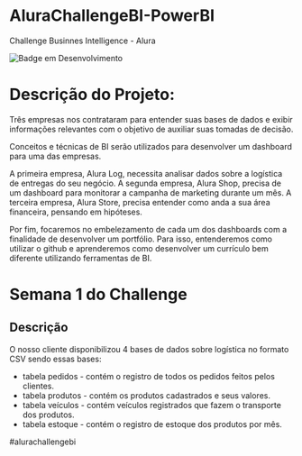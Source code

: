 # AluraChallengeBI-PowerBI
Challenge Businnes Intelligence - Alura


![Badge em Desenvolvimento](http://img.shields.io/static/v1?label=STATUS&message=EM%20DESENVOLVIMENTO&color=GREEN&style=for-the-badge)


# Descrição do Projeto:

Três empresas nos contrataram para entender suas bases de dados e exibir informações relevantes com o objetivo de auxiliar suas tomadas de decisão.

Conceitos e técnicas de BI serão utilizados para desenvolver um dashboard para uma das empresas.

A primeira empresa, Alura Log, necessita analisar dados sobre a logística de entregas do seu negócio.
A segunda empresa, Alura Shop, precisa de um dashboard para monitorar a campanha de marketing durante um mês.
A terceira empresa, Alura Store, precisa entender como anda a sua área financeira, pensando em hipóteses.

Por fim, focaremos no embelezamento de cada um dos dashboards com a finalidade de desenvolver um portfólio. Para isso, entenderemos como utilizar o github e aprenderemos como desenvolver um currículo bem diferente utilizando ferramentas de BI.

# Semana 1 do Challenge 

## Descrição

O nosso cliente disponibilizou 4 bases de dados sobre logística no formato CSV sendo essas bases:

* tabela pedidos - contém o registro de todos os pedidos feitos pelos clientes.
* tabela produtos - contém os produtos cadastrados e seus valores.
* tabela veículos - contém veículos registrados que fazem o transporte dos produtos.
* tabela estoque - contém o registro de estoque dos produtos por mês.





#alurachallengebi

